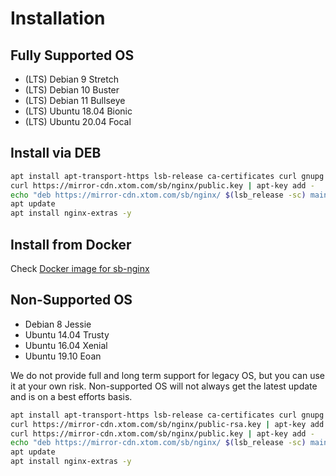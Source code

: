 # Installation

## Fully Supported OS

* (LTS) Debian 9 Stretch
* (LTS) Debian 10 Buster
* (LTS) Debian 11 Bullseye
* (LTS) Ubuntu 18.04 Bionic
* (LTS) Ubuntu 20.04 Focal

## Install via DEB

``` sh
apt install apt-transport-https lsb-release ca-certificates curl gnupg -y
curl https://mirror-cdn.xtom.com/sb/nginx/public.key | apt-key add -
echo "deb https://mirror-cdn.xtom.com/sb/nginx/ $(lsb_release -sc) main" > /etc/apt/sources.list.d/sb-nginx.list
apt update
apt install nginx-extras -y
```

## Install from Docker

Check [Docker image for sb-nginx](https://github.com/brentybh/docker-sb-nginx)

## Non-Supported OS

* Debian 8 Jessie
* Ubuntu 14.04 Trusty
* Ubuntu 16.04 Xenial
* Ubuntu 19.10 Eoan

We do not provide full and long term support for legacy OS, but you can use it at your own risk. Non-supported OS will not always get the latest update and is on a best efforts basis.

``` sh
apt install apt-transport-https lsb-release ca-certificates curl gnupg -y
curl https://mirror-cdn.xtom.com/sb/nginx/public-rsa.key | apt-key add -
curl https://mirror-cdn.xtom.com/sb/nginx/public.key | apt-key add -
echo "deb https://mirror-cdn.xtom.com/sb/nginx/ $(lsb_release -sc) main" > /etc/apt/sources.list.d/sb-nginx.list
apt update
apt install nginx-extras -y
```
